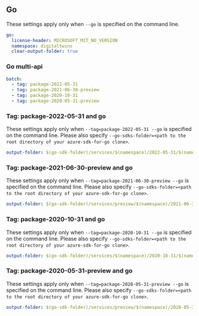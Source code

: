 ## Go

These settings apply only when `--go` is specified on the command line.

```yaml $(go)
go:
  license-header: MICROSOFT_MIT_NO_VERSION
  namespace: digitaltwins
  clear-output-folder: true
```

### Go multi-api

```yaml $(go) && $(multiapi)
batch:
  - tag: package-2022-05-31
  - tag: package-2021-06-30-preview
  - tag: package-2020-10-31
  - tag: package-2020-05-31-preview
```


### Tag: package-2022-05-31 and go

These settings apply only when `--tag=package-2022-05-31 --go` is specified on the command line.
Please also specify `--go-sdks-folder=<path to the root directory of your azure-sdk-for-go clone>`.

```yaml $(tag) == 'package-2022-05-31' && $(go)
output-folder: $(go-sdk-folder)/services/$(namespace)/2022-05-31/$(namespace)
```

### Tag: package-2021-06-30-preview and go

These settings apply only when `--tag=package-2021-06-30-preview --go` is specified on the command line.
Please also specify `--go-sdks-folder=<path to the root directory of your azure-sdk-for-go clone>`.

```yaml $(tag) == 'package-2021-06-30-preview' && $(go)
output-folder: $(go-sdk-folder)/services/preview/$(namespace)/2021-06-30-preview/$(namespace)
```

### Tag: package-2020-10-31 and go

These settings apply only when `--tag=package-2020-10-31 --go` is specified on the command line.
Please also specify `--go-sdks-folder=<path to the root directory of your azure-sdk-for-go clone>`.

```yaml $(tag) == 'package-2020-10-31' && $(go)
output-folder: $(go-sdk-folder)/services/$(namespace)/2020-10-31/$(namespace)
```

### Tag: package-2020-05-31-preview and go

These settings apply only when `--tag=package-2020-05-31-preview --go` is specified on the command line.
Please also specify `--go-sdks-folder=<path to the root directory of your azure-sdk-for-go clone>`.

```yaml $(tag) == 'package-2020-05-31-preview' && $(go)
output-folder: $(go-sdk-folder)/services/preview/$(namespace)/2020-05-31-preview/$(namespace)
```
